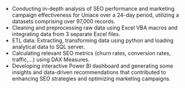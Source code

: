 - Conducting in-depth analysis of SEO performance and marketing campaign effectiveness for Uniace
over a 24-day period, utilizing a datasets comprising over 97,000 records.
- Cleaning and preprocessing raw data using Excel VBA macros and integrating data from 3 separate
Excel files.
- ETL data: Extracting, transforming data using python and loading analytical data to SQL server.
- Calculating relevant SEO metrics (churn rates, conversion rates, traffic,...) using DAX Measures.
- Developing interactive Power BI dashboard and generating some insights and data-driven
recommendations that contributed to enhancing SEO strategies and optimizing marketing campaigns.
